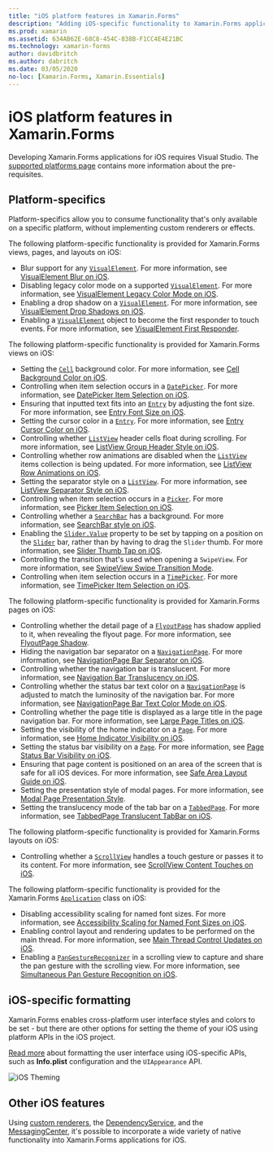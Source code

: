 ```yaml
---
title: "iOS platform features in Xamarin.Forms"
description: "Adding iOS-specific functionality to Xamarin.Forms applications."
ms.prod: xamarin
ms.assetid: 634AB62E-68C8-454C-838B-F1CC4E4E21BC
ms.technology: xamarin-forms
author: davidbritch
ms.author: dabritch
ms.date: 03/05/2020
no-loc: [Xamarin.Forms, Xamarin.Essentials]
---
```


# iOS platform features in Xamarin.Forms

Developing Xamarin.Forms applications for iOS requires Visual Studio. The [supported platforms page](~/get-started/supported-platforms.md) contains more information about the pre-requisites.

## Platform-specifics

Platform-specifics allow you to consume functionality that's only available on a specific platform, without implementing custom renderers or effects.

The following platform-specific functionality is provided for Xamarin.Forms views, pages, and layouts on iOS:

- Blur support for any [`VisualElement`](xref:Xamarin.Forms.VisualElement). For more information, see [VisualElement Blur on iOS](visualelement-blur.md).
- Disabling legacy color mode on a supported [`VisualElement`](xref:Xamarin.Forms.VisualElement). For more information, see [VisualElement Legacy Color Mode on iOS](legacy-color-mode.md).
- Enabling a drop shadow on a [`VisualElement`](xref:Xamarin.Forms.VisualElement). For more information, see [VisualElement Drop Shadows on iOS](visualelement-drop-shadow.md).
- Enabling a [`VisualElement`](xref:Xamarin.Forms.VisualElement) object to become the first responder to touch events. For more information, see [VisualElement First Responder](visualelement-first-responder.md).

The following platform-specific functionality is provided for Xamarin.Forms views on iOS:

- Setting the [`Cell`](xref:Xamarin.Forms.Cell) background color. For more information, see [Cell Background Color on iOS](cell-background-color.md).
- Controlling when item selection occurs in a [`DatePicker`](xref:Xamarin.Forms.DatePicker). For more information, see [DatePicker Item Selection on iOS](datepicker-selection.md).
- Ensuring that inputted text fits into an [`Entry`](xref:Xamarin.Forms.Entry) by adjusting the font size. For more information, see [Entry Font Size on iOS](entry-font-size.md).
- Setting the cursor color in a [`Entry`](xref:Xamarin.Forms.Entry). For more information, see [Entry Cursor Color on iOS](entry-cursor-color.md).
- Controlling whether [`ListView`](xref:Xamarin.Forms.ListView) header cells float during scrolling. For more information, see [ListView Group Header Style on iOS](listview-group-header-style.md).
- Controlling whether row animations are disabled when the [`ListView`](xref:Xamarin.Forms.ListView) items collection is being updated. For more information, see [ListView Row Animations on iOS](listview-row-animations.md).
- Setting the separator style on a [`ListView`](xref:Xamarin.Forms.ListView). For more information, see [ListView Separator Style on iOS](listview-separator-style.md).
- Controlling when item selection occurs in a [`Picker`](xref:Xamarin.Forms.Picker). For more information, see [Picker Item Selection on iOS](picker-selection.md).
- Controlling whether a [`SearchBar`](xref:Xamarin.Forms.SearchBar) has a background. For more information, see [SearchBar style on iOS](searchbar-style.md).
- Enabling the [`Slider.Value`](xref:Xamarin.Forms.Slider.Value) property to be set by tapping on a position on the [`Slider`](xref:Xamarin.Forms.Slider) bar, rather than by having to drag the `Slider` thumb. For more information, see [Slider Thumb Tap on iOS](slider-thumb.md).
- Controlling the transition that's used when opening a `SwipeView`. For more information, see [SwipeView Swipe Transition Mode](swipeview-swipetransitionmode.md).
- Controlling when item selection occurs in a [`TimePicker`](xref:Xamarin.Forms.TimePicker). For more information, see [TimePicker Item Selection on iOS](timepicker-selection.md).

The following platform-specific functionality is provided for Xamarin.Forms pages on iOS:

- Controlling whether the detail page of a [`FlyoutPage`](xref:Xamarin.Forms.FlyoutPage) has shadow applied to it, when revealing the flyout page. For more information, see [FlyoutPage Shadow](flyoutpage-shadow.md).
- Hiding the navigation bar separator on a [`NavigationPage`](xref:Xamarin.Forms.NavigationPage). For more information, see [NavigationPage Bar Separator on iOS](navigation-bar-separator.md).
- Controlling whether the navigation bar is translucent. For more information, see [Navigation Bar Translucency on iOS](navigation-bar-translucent.md).
- Controlling whether the status bar text color on a [`NavigationPage`](xref:Xamarin.Forms.NavigationPage) is adjusted to match the luminosity of the navigation bar. For more information, see [NavigationPage Bar Text Color Mode on iOS](status-bar-text-color.md).
- Controlling whether the page title is displayed as a large title in the page navigation bar. For more information, see [Large Page Titles on iOS](page-large-title.md).
- Setting the visibility of the home indicator on a [`Page`](xref:Xamarin.Forms.Page). For more information, see [Home Indicator Visibility on iOS](page-home-indicator.md).
- Setting the status bar visibility on a [`Page`](xref:Xamarin.Forms.Page). For more information, see [Page Status Bar Visibility on iOS](page-status-bar-visibility.md).
- Ensuring that page content is positioned on an area of the screen that is safe for all iOS devices. For more information, see [Safe Area Layout Guide on iOS](page-safe-area-layout.md).
- Setting the presentation style of modal pages. For more information, see [Modal Page Presentation Style](page-presentation-style.md).
- Setting the translucency mode of the tab bar on a [`TabbedPage`](xref:Xamarin.Forms.TabbedPage). For more information, see [TabbedPage Translucent TabBar on iOS](tabbedpage-translucent-tabbar.md).

The following platform-specific functionality is provided for Xamarin.Forms layouts on iOS:

- Controlling whether a [`ScrollView`](xref:Xamarin.Forms.ScrollView) handles a touch gesture or passes it to its content. For more information, see [ScrollView Content Touches on iOS](scrollview-content-touches.md).

The following platform-specific functionality is provided for the Xamarin.Forms [`Application`](xref:Xamarin.Forms.Application) class on iOS:

- Disabling accessibility scaling for named font sizes. For more information, see [Accessibility Scaling for Named Font Sizes on iOS](named-font-size-scaling.md).
- Enabling control layout and rendering updates to be performed on the main thread. For more information, see [Main Thread Control Updates on iOS](main-thread-updates-ui.md).
- Enabling a [`PanGestureRecognizer`](xref:Xamarin.Forms.PanGestureRecognizer) in a scrolling view to capture and share the pan gesture with the scrolling view. For more information, see [Simultaneous Pan Gesture Recognition on iOS](application-pan-gesture.md).

## iOS-specific formatting

Xamarin.Forms enables cross-platform user interface styles and colors to be set - but there are other options for setting the theme of your iOS using platform APIs in the iOS project.

[Read more](formatting.md) about formatting the user interface using iOS-specific APIs, such as **Info.plist** configuration and the `UIAppearance` API.

![iOS Theming](images/status-white-sml.png)

## Other iOS features

Using [custom renderers](~/xamarin-forms/app-fundamentals/custom-renderer/index.md), the [DependencyService](~/xamarin-forms/app-fundamentals/dependency-service/index.md), and the [MessagingCenter](~/xamarin-forms/app-fundamentals/messaging-center.md), it's possible to incorporate a wide variety of native functionality into Xamarin.Forms applications for iOS.
